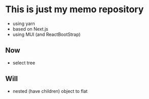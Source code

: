 # This is just my memo repository

- using yarn
- based on Next.js
- using MUI (and ReactBootStrap)

## Now

- select tree

## Will

- nested (have children) object to flat
